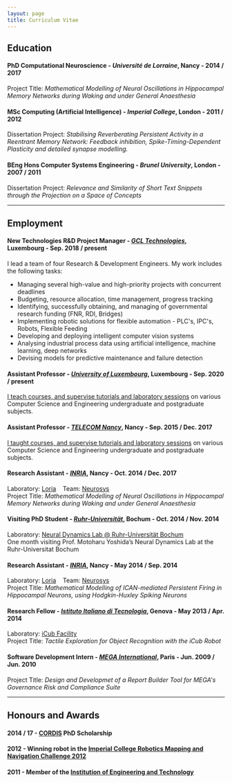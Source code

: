 ```yaml
---
layout: page
title: Curriculum Vitae
---
```


## Education

#### **PhD Computational Neuroscience** - *Université de Lorraine*, Nancy - 2014 / 2017
Project Title: *Mathematical Modelling of Neural Oscillations in Hippocampal Memory Networks during Waking and under General Anaesthesia*

#### **MSc Computing (Artificial Intelligence)** - *Imperial College*, London - 2011 / 2012
Dissertation Project: *Stabilising Reverberating Persistent Activity in a Reentrant Memory Network: Feedback inhibition, Spike-Timing-Dependent Plasticity and detailed synapse modelling.*

#### **BEng Hons Computer Systems Engineering** - *Brunel University*, London - 2007 / 2011
Dissertation Project: *Relevance and Similarity of Short Text Snippets through the Projection on a Space of Concepts*

---

## Employment

#### **New Technologies R&amp;D Project Manager** - [*GCL Technologies*](https://www.gcltechnologies.lu), Luxembourg - Sep. 2018 / present
I lead a team of four Research &amp; Development Engineers.
My work includes the following tasks:
* Managing several high-value and high-priority projects with concurrent deadlines
* Budgeting, resource allocation, time management, progress tracking
* Identifying, successfully obtaining, and managing of governmental research funding (FNR, RDI, Bridges)
* Implementing robotic solutions for flexible automation - PLC's, IPC's, Robots, Flexible Feeding
* Developing and deploying intelligent computer vision systems
* Analysing industrial process data using artificial intelligence, machine learning, deep networks
* Devising models for predictive maintenance and failure detection

#### **Assistant Professor** - [*University of Luxembourg*](https://wwwen.uni.lu), Luxembourg - Sep. 2020 / present
[I teach courses, and supervise tutorials and laboratory sessions]({{site.baseurl}}pages/02-teaching/) on various Computer Science and Engineering undergraduate and postgraduate subjects.

#### **Assistant Professor** - [*TELECOM Nancy*](http://www.telecomnancy.eu), Nancy - Sep. 2015 / Dec. 2017
[I taught courses, and supervise tutorials and laboratory sessions]({{site.baseurl}}pages/02-teaching/) on various Computer Science and Engineering undergraduate and postgraduate subjects.

#### **Research Assistant** - [*INRIA*](http://www.inria.fr), Nancy - Oct. 2014 / Dec. 2017
Laboratory: [Loria](http://www.loria.fr/loria-news) &nbsp;&nbsp; Team: [Neurosys](http://neurosys.loria.fr)  
Project Title: *Mathematical Modelling of Neural Oscillations in Hippocampal Memory Networks during Waking and under General Anaesthesia*

#### Visiting PhD Student - [*Ruhr-Universit&auml;t*](http://www.ruhr-uni-bochum.de/ndl/), Bochum - Oct. 2014 / Nov. 2014
Laboratory: [Neural Dynamics Lab @ Ruhr-Universit&auml;t Bochum](http://www.ruhr-uni-bochum.de/ndl/)  
One month visiting Prof. Motoharu Yoshida’s Neural Dynamics Lab at the Ruhr-Universitat Bochum

#### **Research Assistant** - [*INRIA*](http://www.inria.fr), Nancy - May 2014 / Sep. 2014
Laboratory: [Loria](http://www.loria.fr/loria-news) &nbsp;&nbsp; Team: [Neurosys](http://neurosys.loria.fr)  
Project Title: *Mathematical Modelling of ICAN-mediated Persistent Firing in Hippocampal Neurons, using Hodgkin-Huxley Spiking Neurons*

#### **Research Fellow** - [*Istituto Italiano di Tecnologia*](http://www.iit.it), Genova - May 2013 / Apr. 2014
Laboratory: [iCub Facility](http://www.iit.it/en/research/departments/icub-facility.html)  
Project Title: *Tactile Exploration for Object Recognition with the iCub Robot*

#### **Software Development Intern** - [*MEGA International*](http://www.mega.com), Paris - Jun. 2009 / Jun. 2010
Project Title: *Design and Developmet of a Report Builder Tool for MEGA's Governance Risk and Compliance Suite*

---

## Honours and Awards

#### 2014 / 17 - [CORDIS](http://cordis.europa.eu/home_en.html) PhD Scholarship

#### 2012 - Winning robot in the [Imperial College Robotics Mapping and Navigation Challenge 2012](http://www.doc.ic.ac.uk/~ajd/Robotics/index.html)

#### 2011 - Member of the [Institution of Engineering and Technology](http://www.theiet.org/)
